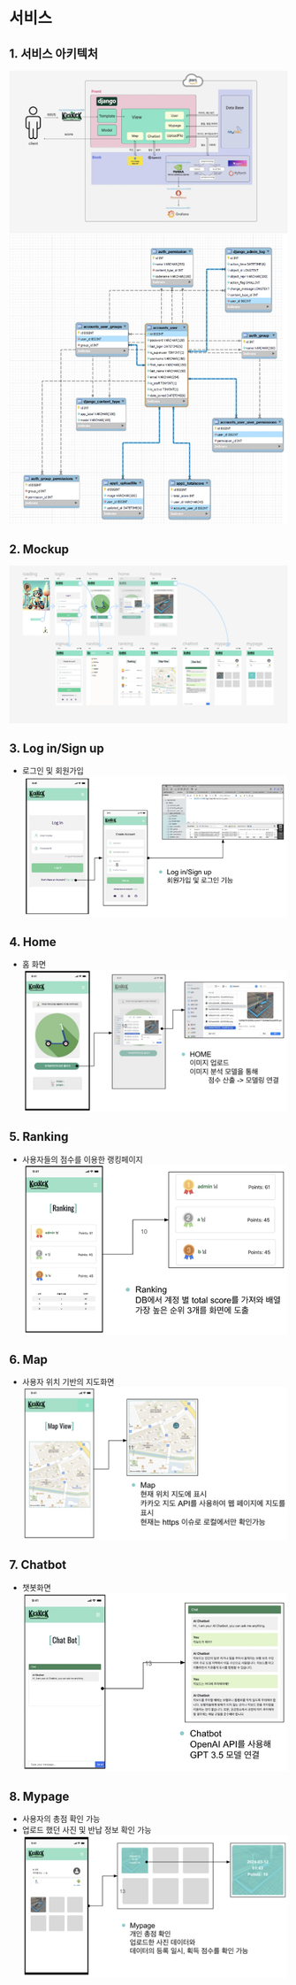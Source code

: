 # 서비스
## 1. 서비스 아키텍처
![아키텍처](./../assets/service.jpeg)
![](./../assets/webb.jpeg)

## 2. Mockup
![mockup](./../assets/mockup.jpeg)

## 3. Log in/Sign up
- 로그인 및 회원가입
![login](./../assets/login:signup.jpeg)

## 4. Home
- 홈 화면
![home](./../assets/home.jpeg)

## 5. Ranking
- 사용자들의 점수를 이용한 랭킹페이지
![ranking](./../assets/ranking.jpeg)

## 6. Map
- 사용자 위치 기반의 지도화면
![map](./../assets/map.jpeg)

## 7. Chatbot
- 챗봇화면 
![chatbot](./../assets/chatbot.jpeg)

## 8. Mypage
- 사용자의 총점 확인 가능
- 업로드 했던 사진 및 반납 정보 확인 가능
![mypage](./../assets/mypage.jpeg)

